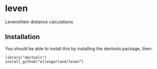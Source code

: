 # leven

Levenshtein distance calculations

## Installation
You should be able to install this by installing the devtools package, then:
```
library("devtools")
install_github("ellengarland/leven”)
```
